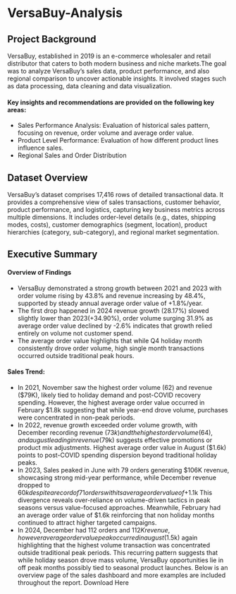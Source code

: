 # VersaBuy-Analysis
## Project Background
VersaBuy, established in 2019 is an e-commerce wholesaler and retail distributor that caters to both modern business and niche markets.The goal was to analyze VersaBuy’s sales data, product performance, and also regional comparison to uncover actionable insights. It involved stages such as data processing, data cleaning and data visualization. 

#### Key insights and recommendations are provided on the following key areas:
-	Sales Performance Analysis: Evaluation of historical sales pattern, focusing on revenue, order volume and average order value.
-	Product Level Performance: Evaluation of how different product lines influence sales.
-	Regional Sales and Order Distribution
## Dataset Overview
VersaBuy’s dataset comprises 17,416 rows of detailed transactional data. It provides a comprehensive view of sales transactions, customer behavior, product performance, and logistics, capturing key business metrics across multiple dimensions. It includes order-level details (e.g., dates, shipping modes, costs), customer demographics (segment, location), product hierarchies (category, sub-category), and regional market segmentation.
## Executive Summary
#### Overview of Findings
- VersaBuy demonstrated a strong growth between 2021 and 2023 with order volume rising by 43.8% and revenue increasing by 48.4%, supported by steady annual average order value of +1.8%/year. 
- The first drop happened in 2024 revenue growth (28.17%) slowed slightly lower than 2023(+34.90%), order volume surging 31.9% as average order value declined by -2.6% indicates that growth relied entirely on volume not customer spend.
- The average order value highlights that while Q4 holiday month consistently drove order volume, high single month transactions occurred outside traditional peak hours.
#### Sales Trend:
- In 2021, November saw the highest order volume (62) and revenue ($79K), likely tied to holiday demand and post-COVID recovery spending. However, the highest average order value occurred in February $1.8k suggesting that while year-end drove volume, purchases were concentrated in non-peak periods.
- In 2022, revenue growth exceeded order volume growth, with December recording revenue ($73k) and the highest order volume (64), and august leading in revenue ($79k) suggests effective promotions or product mix adjustments. Highest average order value in August ($1.6k) points to post-COVID spending dispersion beyond traditional holiday peaks.
- In 2023, Sales peaked in June with 79 orders generating $106K revenue, showcasing strong mid-year performance, while December revenue dropped to $60k despite a record of 71 orders with its average order value of +$1.1k This divergence reveals over-reliance on volume-driven tactics in peak seasons versus value-focused approaches. Meanwhile, February had an average order value of $1.6k reinforcing that non holiday months continued to attract higher targeted campaigns.
-	In 2024, December had 112 orders and $112K revenue, however average order value peak occurred in august($1.5k) again highlighting that the highest volume transaction was concentrated outside traditional peak periods. This recurring pattern suggests that while holiday season drove mass volume, VersaBuy opportunities lie in off peak months possibly tied to seasonal product launches.
Below is an overview page of the sales dashboard and more examples are included throughout the report. Download Here

 
